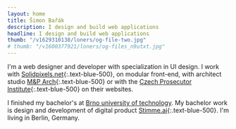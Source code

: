 ```yaml
---
layout: home
title: Šimon Bařák
description: I design and build web applications
headline: I design and build web applications
thumb: "/v1629310138/loners/og-file-two.jpg"
# thumb: "/v1600377921/loners/og-files_n9utxt.jpg"
---
```


I'm a web designer and developer with specialization in UI design. I work with [Solidpixels.net](https://www.solidpixels.net){:.text-blue-500}, on modular front-end, with architect studio [M&P Arch](https://mparch.cz/){:.text-blue-500} or with the [Czech Prosecutor Institute](https://www.behance.net/gallery/96467527/Czech-Prosecutor-Institute/){:.text-blue-500} on their websites.

I finished my bachelor's at [Brno university of technology](https://www.vut.cz/en). My bachelor work is design and development of digital product [Stimme.ai](https://hlasem.com/){:.text-blue-500}. I'm living in Berlin, Germany.

<!-- Currently I'm developing [WavePage](https://wavepage.app/){:.text-blue-500} 👋🏼, editor for text-to-speech. Collaborating on visual comunication of the [Czech Prosecutor Intitute](https://www.behance.net/gallery/96467527/Czech-Prosecutor-Institute/){:.text-blue-400} 👨🏽‍💼 and I have one more year to finish studies of digital product at [Brno University of Technology](https://www.vutbr.cz/en/){:.text-blue-400} 📚 -->
